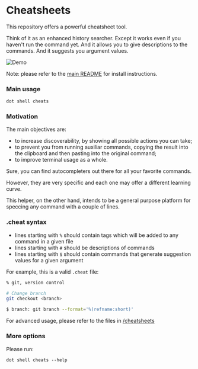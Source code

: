 # Cheatsheets

This repository offers a powerful cheatsheet tool. 

Think of it as an enhanced history searcher. Except it works even if you haven't run the command yet. And it allows you to give descriptions to the commands. And it suggests you argument values.

![Demo](https://user-images.githubusercontent.com/3226564/65281359-d158f480-db08-11e9-8e69-e380d76c343b.gif)

Note: please refer to the [main README](https://github.com/denisidoro/dotfiles/blob/master/README.md) for install instructions.

### Main usage

```sh
dot shell cheats
```

### Motivation

The main objectives are:
- to increase discoverability, by showing all possible actions you can take;
- to prevent you from running auxiliar commands, copying the result into the clipboard and then pasting into the original command;
- to improve terminal usage as a whole.

Sure, you can find autocompleters out there for all your favorite commands.

However, they are very specific and each one may offer a different learning curve.

This helper, on the other hand, intends to be a general purpose platform for speccing any command with a couple of lines.

### .cheat syntax

- lines starting with `%` should contain tags which will be added to any command in a given file
- lines starting with `#` should be descriptions of commands
- lines starting with `$` should contain commands that generate suggestion values for a given argument

For example, this is a valid `.cheat` file:
```sh
% git, version control

# Change branch
git checkout <branch>

$ branch: git branch --format='%(refname:short)'
```

For advanced usage, please refer to the files in [/cheatsheets](https://github.com/denisidoro/dotfiles/tree/master/cheatsheets)


### More options

Please run:
```
dot shell cheats --help
```